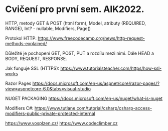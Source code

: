 # Cvičení pro první sem. AIK2022. 

HTTP, metody GET & POST (html form), Model, atributy (REQUIRED, RANGE), Int? - nullable, Modifiers, Page()



Protokol HTTP:
https://www.freecodecamp.org/news/http-request-methods-explained/

Důležité je pochopení GET, POST, PUT a rozdílu mezi nimi. Dále HEAD a BODY, REQUEST, RESPONSE.

Jak funguje SSL (HTTPS): 
https://www.tutorialsteacher.com/https/how-ssl-works

Razor Pages
https://docs.microsoft.com/en-us/aspnet/core/razor-pages/?view=aspnetcore-6.0&tabs=visual-studio

NUGET PACKAGING
https://docs.microsoft.com/en-us/nuget/what-is-nuget

Modifiers C#: 
https://www.tutlane.com/tutorial/csharp/csharp-access-modifiers-public-private-protected-internal


https://www.vosplzen.cz/
https://www.codeclimber.cz
